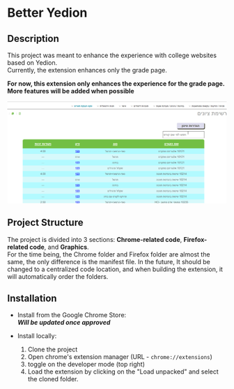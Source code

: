 # Better Yedion
## Description
This project was meant to enhance the experience with college websites based on Yedion.  
Currently, the extension enhances only the grade page.

**For now, this extension only enhances the experience for the grade page. More features will be added when possible**

![gif](https://raw.githubusercontent.com/DimaTc/better-yedion/master/graphics/demo.gif)

## Project Structure
The project is divided into 3 sections: **Chrome-related code**, **Firefox-related code**, and **Graphics**.  
For the time being, the Chrome folder and Firefox folder are almost the same, the only difference is the manifest file. In the future, It should be changed to a centralized code location, and when building the extension, it will automatically order the folders.


## Installation
* Install from the Google Chrome Store:  
    ***Will be updated once approved***

* Install locally:
    1. Clone the project 
    2. Open chrome's extension manager (URL - `chrome://extensions`)
    3. toggle on the developer mode (top right) 
    4. Load the extension by clicking on the "Load unpacked" and select the cloned folder.
